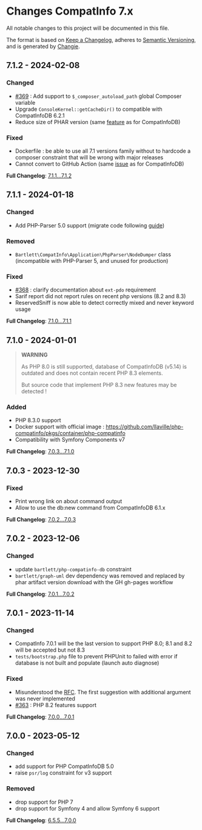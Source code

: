 <!-- markdownlint-disable MD013 MD024 -->
# Changes CompatInfo 7.x

All notable changes to this project will be documented in this file.

The format is based on [Keep a Changelog](https://keepachangelog.com/en/1.0.0/),
adheres to [Semantic Versioning](https://semver.org/spec/v2.0.0.html),
and is generated by [Changie](https://github.com/miniscruff/changie).

## 7.1.2 - 2024-02-08

### Changed

- [#369](https://github.com/llaville/php-compatinfo/issues/369) : Add support to `$_composer_autoload_path` global Composer variable
- Upgrade `ConsoleKernel::getCacheDir()` to compatible with CompatInfoDB 6.2.1
- Reduce size of PHAR version (same [feature](https://github.com/llaville/php-compatinfo-db/issues/138) as for CompatInfoDB)

### Fixed

- Dockerfile : be able to use all 7.1 versions family without to hardcode a composer constraint that will be wrong with major releases
- Cannot convert to GitHub Action (same [issue]((https://github.com/llaville/php-compatinfo-db/issues/139)) as for CompatInfoDB)

**Full Changelog**: [7.1.1...7.1.2](https://github.com/llaville/php-compatinfo/compare/7.1.1...7.1.2)

## 7.1.1 - 2024-01-18

### Changed

- Add PHP-Parser 5.0 support (migrate code following [guide](https://github.com/nikic/PHP-Parser/blob/master/UPGRADE-5.0.md))

### Removed

- `Bartlett\CompatInfo\Application\PhpParser\NodeDumper` class (incompatible with PHP-Parser 5, and unused for production)

### Fixed

- [#368](https://github.com/llaville/php-compatinfo/issues/368) : clarify documentation about `ext-pdo` requirement
- Sarif report did not report rules on recent php versions (8.2 and 8.3)
- ReservedSniff is now able to detect correctly mixed and never keyword usage

**Full Changelog**: [7.1.0...7.1.1](https://github.com/llaville/php-compatinfo/compare/7.1.0...7.1.1)

## 7.1.0 - 2024-01-01

> **WARNING**
>
> As PHP 8.0 is still supported, database of CompatInfoDB (v5.14) is outdated and does not contain recent PHP 8.3 elements.
>
> But source code that implement PHP 8.3 new features may be detected !

### Added

- PHP 8.3.0 support
- Docker support with official image : <https://github.com/llaville/php-compatinfo/pkgs/container/php-compatinfo>
- Compatibility with Symfony Components v7

**Full Changelog**: [7.0.3...7.1.0](https://github.com/llaville/php-compatinfo/compare/7.0.3...7.1.0)

## 7.0.3 - 2023-12-30

### Fixed

- Print wrong link on about command output
- Allow to use the db:new command from CompatInfoDB 6.1.x

**Full Changelog**: [7.0.2...7.0.3](https://github.com/llaville/php-compatinfo/compare/7.0.2...7.0.3)

## 7.0.2 - 2023-12-06

### Changed

- update `bartlett/php-compatinfo-db` constraint
- `bartlett/graph-uml` dev dependency was removed and replaced by phar artifact version download with the GH gh-pages workflow

**Full Changelog**: [7.0.1...7.0.2](https://github.com/llaville/php-compatinfo/compare/7.0.1...7.0.2)

## 7.0.1 - 2023-11-14

### Changed

- CompatInfo 7.0.1 will be the last version to support PHP 8.0; 8.1 and 8.2 will be accepted but not 8.3
- `tests/bootstrap.php` file to prevent PHPUnit to failed with error if database is not built and populate (launch auto diagnose)

### Fixed

- Misunderstood the [RFC](https://wiki.php.net/rfc/same-site-cookie). The first suggestion with additional argument was never implemented
- [#363](https://github.com/llaville/php-compatinfo/issues/363) : PHP 8.2 features support

**Full Changelog**: [7.0.0...7.0.1](https://github.com/llaville/php-compatinfo/compare/7.0.0...7.0.1)

## 7.0.0 - 2023-05-12

### Changed

- add support for PHP CompatInfoDB 5.0
- raise `psr/log` constraint for v3 support

### Removed

- drop support for PHP 7
- drop support for Symfony 4 and allow Symfony 6 support

**Full Changelog**: [6.5.5...7.0.0](https://github.com/llaville/php-compatinfo/compare/6.5.5...7.0.0)

